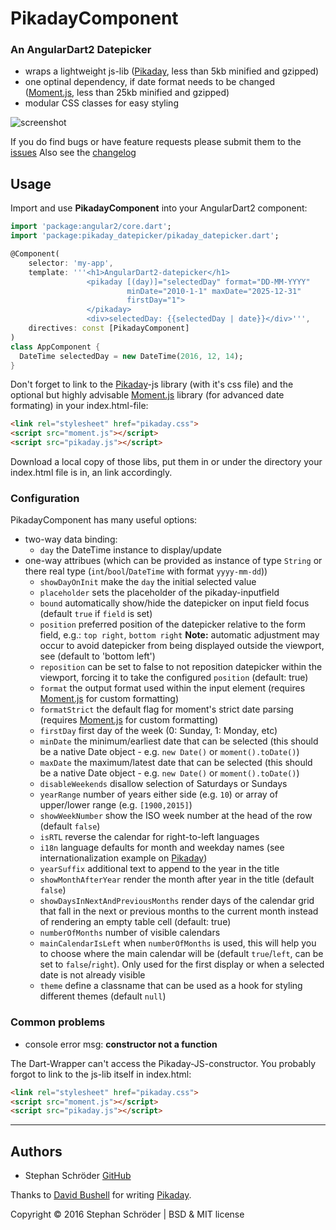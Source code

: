 PikadayComponent
========

### An AngularDart2 Datepicker

* wraps a lightweight js-lib ([Pikaday], less than 5kb minified and gzipped)
* one optinal dependency, if date format needs to be changed ([Moment.js], less than 25kb minified and gzipped)
* modular CSS classes for easy styling

![screenshot]

If you do find bugs or have feature requests please submit them to the [issues]
Also see the [changelog](CHANGELOG.md)


## Usage

Import and use **PikadayComponent** into your AngularDart2 component:

```dart
import 'package:angular2/core.dart';
import 'package:pikaday_datepicker/pikaday_datepicker.dart';

@Component(
    selector: 'my-app',
    template: '''<h1>AngularDart2-datepicker</h1>
                 <pikaday [(day)]="selectedDay" format="DD-MM-YYYY"
                          minDate="2010-1-1" maxDate="2025-12-31"
                          firstDay="1">
                 </pikaday>
                 <div>selectedDay: {{selectedDay | date}}</div>''',
    directives: const [PikadayComponent]
)
class AppComponent {
  DateTime selectedDay = new DateTime(2016, 12, 14);
}
```

Don't forget to link to the [Pikaday]-js library (with it's css file) and
the optional but highly advisable [Moment.js] library (for advanced date formating) in your index.html-file:

```html
<link rel="stylesheet" href="pikaday.css">
<script src="moment.js"></script>
<script src="pikaday.js"></script>
```

Download a local copy of those libs, put them in or under the directory your index.html file is in,
an link accordingly.

### Configuration

PikadayComponent has many useful options:
- two-way data binding:
  - `day` the DateTime instance to display/update
- one-way attribues (which can be provided as instance of type `String` or there real type (`int`/`bool`/`DateTime` with format `yyyy-mm-dd`))
  - `showDayOnInit` make the `day` the initial selected value
  - `placeholder` sets the placeholder of the pikaday-inputfield
  - `bound` automatically show/hide the datepicker on input field focus (default `true` if `field` is set)
  - `position` preferred position of the datepicker relative to the form field, e.g.: `top right`, `bottom right` **Note:** automatic adjustment may occur to avoid datepicker from being displayed outside the viewport, see (default to 'bottom left')
  - `reposition` can be set to false to not reposition datepicker within the viewport, forcing it to take the configured `position` (default: true)
  - `format` the output format used within the input element (requires [Moment.js] for custom formatting)
  - `formatStrict` the default flag for moment's strict date parsing (requires [Moment.js] for custom formatting)
  - `firstDay` first day of the week (0: Sunday, 1: Monday, etc)
  - `minDate` the minimum/earliest date that can be selected (this should be a native Date object - e.g. `new Date()` or `moment().toDate()`)
  - `maxDate` the maximum/latest date that can be selected (this should be a native Date object - e.g. `new Date()` or `moment().toDate()`)
  - `disableWeekends` disallow selection of Saturdays or Sundays
  - `yearRange` number of years either side (e.g. `10`) or array of upper/lower range (e.g. `[1900,2015]`)
  - `showWeekNumber` show the ISO week number at the head of the row (default `false`)
  - `isRTL` reverse the calendar for right-to-left languages
  - `i18n` language defaults for month and weekday names (see internationalization example on [Pikaday])
  - `yearSuffix` additional text to append to the year in the title
  - `showMonthAfterYear` render the month after year in the title (default `false`)
  - `showDaysInNextAndPreviousMonths` render days of the calendar grid that fall in the next or previous months to the current month instead of rendering an empty table cell (default: true)
  - `numberOfMonths` number of visible calendars
  - `mainCalendarIsLeft` when `numberOfMonths` is used, this will help you to choose where the main calendar will be (default `true`/`left`, can be set to `false`/`right`). Only used for the first display or when a selected date is not already visible
  - `theme` define a classname that can be used as a hook for styling different themes (default `null`)

### Common problems

- console error msg: **constructor not a function**

The Dart-Wrapper can't access the Pikaday-JS-constructor.
You probably forgot to link to the js-lib itself in index.html:
```html
<link rel="stylesheet" href="pikaday.css">
<script src="moment.js"></script>
<script src="pikaday.js"></script>
```
* * *

## Authors

* Stephan Schröder [GitHub](https://github.com/simon-void)

Thanks to [David Bushell](https://github.com/dbushell) for writing [Pikaday].

Copyright © 2016 Stephan Schröder | BSD & MIT license

  [Pikaday]:     https://github.com/dbushell/Pikaday                              "Pikaday"
  [Moment.js]:   http://momentjs.com/                                             "moment.js"
  [screenshot]:  https://raw.github.com/dbushell/Pikaday/gh-pages/screenshot.png  "Screenshot"
  [issues]:      https://github.com/simon-void/pikaday_component/issues           "Issues"
  